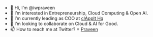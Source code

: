 - 👋 Hi, I’m @iwpraveen
- 👀 I’m interested in Entrepreneurship, Cloud Computing & Open AI.
- 🌱 I’m currently leading as COO at [clAppIt Hq](https://twitter.com/clAppIt_Hq)
- 💞️ I’m looking to collaborate on Cloud & AI for Good.
- 📫 How to reach me at Twitter? = [Praveen](https://twitter.com/iwpraveen)

<!---
iwpraveen/iwpraveen is a ✨ special ✨ repository because its `README.md` (this file) appears on your GitHub profile.
You can click the Preview link to take a look at your changes.
--->
